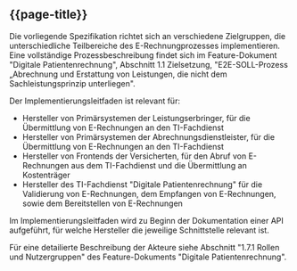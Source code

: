 ## {{page-title}}

Die vorliegende Spezifikation richtet sich an verschiedene Zielgruppen, die unterschiedliche Teilbereiche des E-Rechnungprozesses implementieren. Eine vollständige Prozessbeschreibung findet sich im Feature-Dokument "Digitale Patientenrechnung", Abschnitt 1.1 Zielsetzung, "E2E-SOLL-Prozess „Abrechnung und Erstattung von
Leistungen, die nicht dem Sachleistungsprinzip unterliegen".

Der Implementierungsleitfaden ist relevant für:

* Hersteller von Primärsystemen der Leistungserbringer, für die Übermittlung von E-Rechnungen an den TI-Fachdienst
* Hersteller von Primärsystemen der Abrechnungsdienstleister, für die Übermittlung von E-Rechnungen an den TI-Fachdienst
* Hersteller von Frontends der Versicherten, für den Abruf von E-Rechnungen aus dem TI-Fachdienst und die Übermittlung an Kostenträger
* Hersteller des TI-Fachdienst "Digitale Patientenrechnung" für die Validierung von E-Rechnungen, dem Empfangen von E-Rechnungen, sowie dem Bereitstellen von E-Rechnungen

Im Implementierungsleitfaden wird zu Beginn der Dokumentation einer API aufgeführt, für welche Hersteller die jeweilige Schnittstelle relevant ist.

Für eine detailierte Beschreibung der Akteure siehe Abschnitt "1.7.1 Rollen und Nutzergruppen" des Feature-Dokuments "Digitale Patientenrechnung".